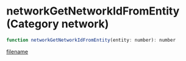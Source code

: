 # networkGetNetworkIdFromEntity (Category network)

```js
function networkGetNetworkIdFromEntity(entity: number): number
```

[filename](networkGetNetworkIdFromEntity_m.md ':include')